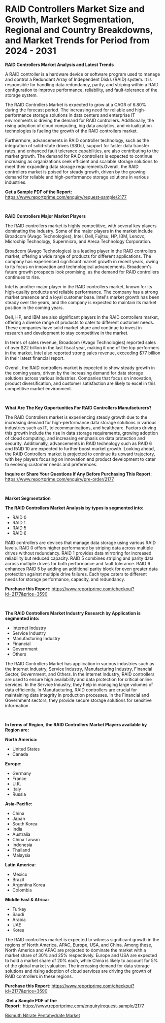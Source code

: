<p><h1>RAID Controllers Market Size and Growth, Market Segmentation, Regional and Country Breakdowns, and Market Trends for Period from 2024 -  2031</h1></p><p><strong>RAID Controllers Market Analysis and Latest Trends</strong></p>
<p><p>A RAID controller is a hardware device or software program used to manage and control a Redundant Array of Independent Disks (RAID) system. It is responsible for handling data redundancy, parity, and striping within a RAID configuration to improve performance, reliability, and fault-tolerance of the storage system.</p><p>The RAID Controllers Market is expected to grow at a CAGR of 6.80% during the forecast period. The increasing need for reliable and high-performance storage solutions in data centers and enterprise IT environments is driving the demand for RAID controllers. Additionally, the rising adoption of cloud computing, big data analytics, and virtualization technologies is fueling the growth of the RAID controllers market.</p><p>Furthermore, advancements in RAID controller technology, such as the integration of solid-state drives (SSDs), support for faster data transfer rates, and enhanced fault tolerance capabilities, are also contributing to the market growth. The demand for RAID controllers is expected to continue increasing as organizations seek efficient and scalable storage solutions to meet their expanding data storage requirements.Overall, the RAID controllers market is poised for steady growth, driven by the growing demand for reliable and high-performance storage solutions in various industries.</p></p>
<p><strong>Get a Sample PDF of the Report:&nbsp;</strong> <a href="https://www.reportprime.com/enquiry/request-sample/2177">https://www.reportprime.com/enquiry/request-sample/2177</a></p>
<p>&nbsp;</p>
<p><strong>RAID Controllers Major Market Players</strong></p>
<p><p>The RAID controllers market is highly competitive, with several key players dominating the industry. Some of the major players in the market include Broadcom (Avago Technologies), Intel, Dell, Fujitsu, HP, IBM, Lenovo, Microchip Technology, Supermicro, and Areca Technology Corporation.</p><p>Broadcom (Avago Technologies) is a leading player in the RAID controllers market, offering a wide range of products for different applications. The company has experienced significant market growth in recent years, owing to its focus on innovation and technological advancements. Broadcom's future growth prospects look promising, as the demand for RAID controllers continues to rise.</p><p>Intel is another major player in the RAID controllers market, known for its high-quality products and reliable performance. The company has a strong market presence and a loyal customer base. Intel's market growth has been steady over the years, and the company is expected to maintain its market position in the coming years.</p><p>Dell, HP, and IBM are also significant players in the RAID controllers market, offering a diverse range of products to cater to different customer needs. These companies have solid market share and continue to invest in research and development to stay competitive in the market.</p><p>In terms of sales revenue, Broadcom (Avago Technologies) reported sales of over $22 billion in the last fiscal year, making it one of the top performers in the market. Intel also reported strong sales revenue, exceeding $77 billion in their latest financial report.</p><p>Overall, the RAID controllers market is expected to show steady growth in the coming years, driven by the increasing demand for data storage solutions across various industries. Companies that focus on innovation, product diversification, and customer satisfaction are likely to excel in this competitive market environment.</p></p>
<p>&nbsp;</p>
<p><strong>What Are The Key Opportunities For RAID Controllers Manufacturers?</strong></p>
<p><p>The RAID Controllers market is experiencing steady growth due to the increasing demand for high-performance data storage solutions in various industries such as IT, telecommunications, and healthcare. Factors driving this growth include the rise in data storage requirements, growing adoption of cloud computing, and increasing emphasis on data protection and security. Additionally, advancements in RAID technology such as RAID 6 and RAID 10 are expected to further boost market growth. Looking ahead, the RAID Controllers market is projected to continue its upward trajectory, with key players focusing on innovation and product development to cater to evolving customer needs and preferences.</p></p>
<p><strong>Inquire or Share Your Questions If Any Before Purchasing This Report:</strong> <a href="https://www.reportprime.com/enquiry/pre-order/2177">https://www.reportprime.com/enquiry/pre-order/2177</a></p>
<p>&nbsp;</p>
<p><strong>Market Segmentation</strong></p>
<p><strong>The RAID Controllers Market Analysis by types is segmented into:</strong></p>
<p><ul><li>RAID 0</li><li>RAID 1</li><li>RAID 5</li><li>RAID 6</li></ul></p>
<p><p>RAID controllers are devices that manage data storage using various RAID levels. RAID 0 offers higher performance by striping data across multiple drives without redundancy. RAID 1 provides data mirroring for increased reliability but reduced capacity. RAID 5 combines striping and parity data across multiple drives for both performance and fault tolerance. RAID 6 enhances RAID 5 by adding an additional parity block for even greater data protection against multiple drive failures. Each type caters to different needs for storage performance, capacity, and redundancy.</p></p>
<p><strong>Purchase this Report:&nbsp;</strong><a href="https://www.reportprime.com/checkout?id=2177&price=3590">https://www.reportprime.com/checkout?id=2177&price=3590</a></p>
<p>&nbsp;</p>
<p><strong>The RAID Controllers Market Industry Research by Application is segmented into:</strong></p>
<p><ul><li>Internet Industry</li><li>Service Industry</li><li>Manufacturing Industry</li><li>Financial</li><li>Government</li><li>Others</li></ul></p>
<p><p>The RAID Controllers Market has application in various industries such as the Internet Industry, Service Industry, Manufacturing Industry, Financial Sector, Government, and Others. In the Internet Industry, RAID controllers are used to ensure high availability and data protection for critical online services. In the Service Industry, they help in managing large volumes of data efficiently. In Manufacturing, RAID controllers are crucial for maintaining data integrity in production processes. In the Financial and Government sectors, they provide secure storage solutions for sensitive information.</p></p>
<p>&nbsp;</p>
<p><strong>In terms of Region, the RAID Controllers Market Players available by Region are:</strong></p>
<p>
    <p> <strong> North America: </strong>
        <ul>
            <li>United States</li>
            <li>Canada</li>
        </ul>
        </p> 
    <p> <strong> Europe: </strong>
        <ul>
            <li>Germany</li>
            <li>France</li>
            <li>U.K.</li>
            <li>Italy</li>
            <li>Russia</li>
        </ul>
        </p> 
    <p> <strong> Asia-Pacific: </strong>
        <ul>
            <li>China</li>
            <li>Japan</li>
            <li>South Korea</li>
            <li>India</li>
            <li>Australia</li>
            <li>China Taiwan</li>
            <li>Indonesia</li>
            <li>Thailand</li>
            <li>Malaysia</li>
        </ul>
        </p> 
    <p> <strong> Latin America: </strong>
        <ul>
            <li>Mexico</li>
            <li>Brazil</li>
            <li>Argentina Korea</li>
            <li>Colombia</li>
        </ul>
        </p> 
    <p> <strong> Middle East & Africa: </strong>
        <ul>
            <li>Turkey</li>
            <li>Saudi</li>
            <li>Arabia</li>
            <li>UAE</li>
            <li>Korea</li>
        </ul>
    </p>
    </p>
<p><p>The RAID controllers market is expected to witness significant growth in the regions of North America, APAC, Europe, USA, and China. Among these, North America and APAC are projected to dominate the market with a market share of 30% and 25% respectively. Europe and USA are expected to hold a market share of 20% each, while China is likely to account for 5% of the global market valuation. The increasing demand for data storage solutions and rising adoption of cloud services are driving the growth of RAID controllers in these regions.</p></p>
<p><strong>Purchase this Report: </strong><a href="https://www.reportprime.com/checkout?id=2177&price=3590">https://www.reportprime.com/checkout?id=2177&price=3590</a></p>
<p>&nbsp;<strong>Get a Sample PDF of the Report:&nbsp;&nbsp;</strong><a href="https://www.reportprime.com/enquiry/request-sample/2177">https://www.reportprime.com/enquiry/request-sample/2177</a></p>
<p><strong></strong></p>
<p><p><a href="https://shimmer-gardenia-37a.notion.site/Bismuth-Nitrate-Pentahydrate-Market-Challenges-Opportunities-and-Growth-Drivers-and-Major-Market--1196af0c92064e9bb84b0bc66e76825f">Bismuth Nitrate Pentahydrate Market</a></p></p>